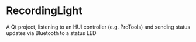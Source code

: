RecordingLight
==============

A Qt project, listening to an HUI controller (e.g. ProTools) and sending status updates via Bluetooth to a status LED
